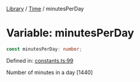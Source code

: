 <!-- markdownlint-disable -->
<!-- cspell: disable -->
[Library](../index.md) / [Time](./index.md) / minutesPerDay

# Variable: minutesPerDay

```ts
const minutesPerDay: number;
```

Defined in: [constants.ts:99](https://github.com/technobuddha/library/blob/main/src/constants.ts#L99)

Number of minutes in a day [1440]

